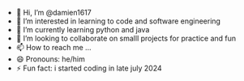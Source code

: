 - 👋 Hi, I’m @damien1617
- 👀 I’m interested in learning to code and software engineering
- 🌱 I’m currently learning python and java
- 💞️ I’m looking to collaborate on smalll projects for practice and fun
- 📫 How to reach me ...
- 😄 Pronouns: he/him
- ⚡ Fun fact: i started coding in late july 2024 

<!---
damien1617/damien1617 is a ✨ special ✨ repository because its `README.md` (this file) appears on your GitHub profile.
You can click the Preview link to take a look at your changes.
--->
